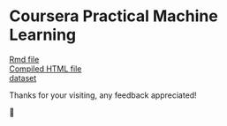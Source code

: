Coursera Practical Machine Learning 
===

[Rmd file][4]  
[Compiled HTML file][5]  
[dataset][6]

Thanks for your visiting, any feedback appreciated!


🖖



[1]: http://mikexl.github.io/machine-learning/coursera-pml.html
[2]: http://groupware.les.inf.puc-rio.br/har
[3]: https://class.coursera.org/predmachlearn-031/human_grading/view/courses/975200/assessments/4/submissions/36
[4]: https://github.com/MikeXL/CourseraPML/blob/gh-pages/man/writeup.rmd
[5]: http://mikexl.github.io/CourseraPML/html "HTML Analysis file"
[6]: http://groupware.les.inf.puc-rio.br/har#ixzz34dpS6oks

